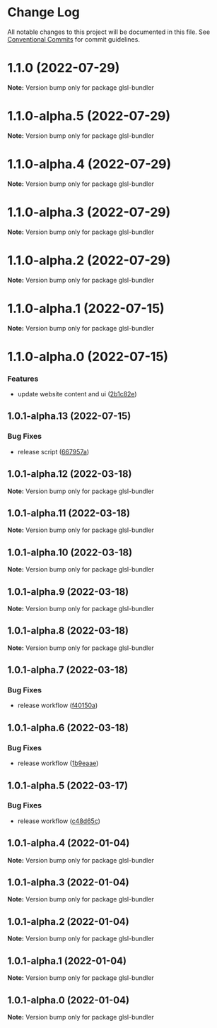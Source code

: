 # Change Log

All notable changes to this project will be documented in this file.
See [Conventional Commits](https://conventionalcommits.org) for commit guidelines.

# 1.1.0 (2022-07-29)

**Note:** Version bump only for package glsl-bundler





# 1.1.0-alpha.5 (2022-07-29)

**Note:** Version bump only for package glsl-bundler





# 1.1.0-alpha.4 (2022-07-29)

**Note:** Version bump only for package glsl-bundler





# 1.1.0-alpha.3 (2022-07-29)

**Note:** Version bump only for package glsl-bundler





# 1.1.0-alpha.2 (2022-07-29)

**Note:** Version bump only for package glsl-bundler





# 1.1.0-alpha.1 (2022-07-15)

**Note:** Version bump only for package glsl-bundler





# 1.1.0-alpha.0 (2022-07-15)


### Features

* update website content and ui ([2b1c82e](https://github.com/plutotcool/glsl-bundler/commit/2b1c82ed232588f7ca7b6999fbdea19c5214d9f6))





## 1.0.1-alpha.13 (2022-07-15)


### Bug Fixes

* release script ([667957a](https://github.com/plutotcool/glsl-bundler/commit/667957a10f138bc99ec8f49a8e25984391dbd477))





## 1.0.1-alpha.12 (2022-03-18)

**Note:** Version bump only for package glsl-bundler





## 1.0.1-alpha.11 (2022-03-18)

**Note:** Version bump only for package glsl-bundler





## 1.0.1-alpha.10 (2022-03-18)

**Note:** Version bump only for package glsl-bundler





## 1.0.1-alpha.9 (2022-03-18)

**Note:** Version bump only for package glsl-bundler





## 1.0.1-alpha.8 (2022-03-18)

**Note:** Version bump only for package glsl-bundler





## 1.0.1-alpha.7 (2022-03-18)


### Bug Fixes

* release workflow ([f40150a](https://github.com/plutotcool/glsl-bundler/commit/f40150afa0eb21f115c0e4fa34d948994bc83020))





## 1.0.1-alpha.6 (2022-03-18)


### Bug Fixes

* release workflow ([1b9eaae](https://github.com/plutotcool/glsl-bundler/commit/1b9eaaec6d05d5b1933b4d74e00fed2479ac6aa3))





## 1.0.1-alpha.5 (2022-03-17)


### Bug Fixes

* release workflow ([c48d65c](https://github.com/plutotcool/glsl-bundler/commit/c48d65c077077aca5cd590b224874bcfd5c1db48))





## 1.0.1-alpha.4 (2022-01-04)

**Note:** Version bump only for package glsl-bundler





## 1.0.1-alpha.3 (2022-01-04)

**Note:** Version bump only for package glsl-bundler





## 1.0.1-alpha.2 (2022-01-04)

**Note:** Version bump only for package glsl-bundler





## 1.0.1-alpha.1 (2022-01-04)

**Note:** Version bump only for package glsl-bundler





## 1.0.1-alpha.0 (2022-01-04)

**Note:** Version bump only for package glsl-bundler
